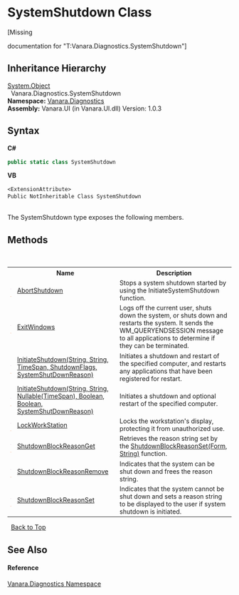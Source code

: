 # SystemShutdown Class
 

\[Missing <summary> documentation for "T:Vanara.Diagnostics.SystemShutdown"\]


## Inheritance Hierarchy
<a href="http://msdn2.microsoft.com/en-us/library/e5kfa45b" target="_blank">System.Object</a><br />&nbsp;&nbsp;Vanara.Diagnostics.SystemShutdown<br />
**Namespace:**&nbsp;<a href="ae9a7c38-6642-96aa-d3f5-fcde8a4bd54e">Vanara.Diagnostics</a><br />**Assembly:**&nbsp;Vanara.UI (in Vanara.UI.dll) Version: 1.0.3

## Syntax

**C#**<br />
``` C#
public static class SystemShutdown
```

**VB**<br />
``` VB
<ExtensionAttribute>
Public NotInheritable Class SystemShutdown
```

<br />
The SystemShutdown type exposes the following members.


## Methods
&nbsp;<table><tr><th></th><th>Name</th><th>Description</th></tr><tr><td>![Public method](media/pubmethod.gif "Public method")![Static member](media/static.gif "Static member")</td><td><a href="7c5b9389-a187-82ef-99a6-0d81088adbf9">AbortShutdown</a></td><td>
Stops a system shutdown started by using the InitiateSystemShutdown function.</td></tr><tr><td>![Public method](media/pubmethod.gif "Public method")![Static member](media/static.gif "Static member")</td><td><a href="875fba09-ddf1-22bc-8066-48d52cf478c2">ExitWindows</a></td><td>
Logs off the current user, shuts down the system, or shuts down and restarts the system. It sends the WM_QUERYENDSESSION message to all applications to determine if they can be terminated.</td></tr><tr><td>![Public method](media/pubmethod.gif "Public method")![Static member](media/static.gif "Static member")</td><td><a href="1c3f2ddc-5e1b-043f-b3a1-ba37dfcbc377">InitiateShutdown(String, String, TimeSpan, ShutdownFlags, SystemShutDownReason)</a></td><td>
Initiates a shutdown and restart of the specified computer, and restarts any applications that have been registered for restart.</td></tr><tr><td>![Public method](media/pubmethod.gif "Public method")![Static member](media/static.gif "Static member")</td><td><a href="0d6d6cfc-c6ba-99e1-b379-80effbcda490">InitiateShutdown(String, String, Nullable(TimeSpan), Boolean, Boolean, SystemShutDownReason)</a></td><td>
Initiates a shutdown and optional restart of the specified computer.</td></tr><tr><td>![Public method](media/pubmethod.gif "Public method")![Static member](media/static.gif "Static member")</td><td><a href="9d5aa00a-ee3a-8feb-1f0b-18d4208e6f67">LockWorkStation</a></td><td>
Locks the workstation's display, protecting it from unauthorized use.</td></tr><tr><td>![Public method](media/pubmethod.gif "Public method")![Static member](media/static.gif "Static member")</td><td><a href="b2191710-3bab-8ead-0861-ed2d12556b21">ShutdownBlockReasonGet</a></td><td>
Retrieves the reason string set by the <a href="4ddad513-7a50-c43b-faa7-7a2b4f45fece">ShutdownBlockReasonSet(Form, String)</a> function.</td></tr><tr><td>![Public method](media/pubmethod.gif "Public method")![Static member](media/static.gif "Static member")</td><td><a href="d6523f10-c1f1-a50c-b4a5-1c333a16c8a3">ShutdownBlockReasonRemove</a></td><td>
Indicates that the system can be shut down and frees the reason string.</td></tr><tr><td>![Public method](media/pubmethod.gif "Public method")![Static member](media/static.gif "Static member")</td><td><a href="4ddad513-7a50-c43b-faa7-7a2b4f45fece">ShutdownBlockReasonSet</a></td><td>
Indicates that the system cannot be shut down and sets a reason string to be displayed to the user if system shutdown is initiated.</td></tr></table>&nbsp;
<a href="#systemshutdown-class">Back to Top</a>

## See Also


#### Reference
<a href="ae9a7c38-6642-96aa-d3f5-fcde8a4bd54e">Vanara.Diagnostics Namespace</a><br />
